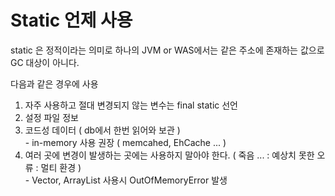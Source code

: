 # Static 언제 사용

static 은 정적이라는 의미로 하나의 JVM or WAS에서는 같은 주소에 존재하는 값으로 GC 대상이 아니다.

다음과 같은 경우에 사용

1. 자주 사용하고 절대 변경되지 않는 변수는 final static 선언&#x20;
2. 설정 파일 정보
3. 코드성 데이터 ( db에서 한번 읽어와 보관 ) \
   \- in-memory 사용 권장 ( memcahed, EhCache ... )
4. 여러 곳에 변경이 발생하는 곳에는 사용하지 말아야 한다. ( 죽음 ... : 예상치 못한 오류 : 멀티 환경 )\
   \- Vector, ArrayList 사용시 OutOfMemoryError 발생&#x20;

####



